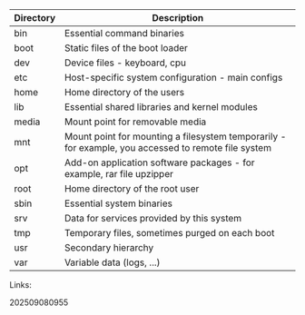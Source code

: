 
| Directory | Description                                                                                         |
| --------- | --------------------------------------------------------------------------------------------------- |
| bin       | Essential command binaries                                                                          |
| boot      | Static files of the boot loader                                                                     |
| dev       | Device files - keyboard, cpu                                                                        |
| etc       | Host-specific system configuration - main configs                                                   |
| home      | Home directory of the users                                                                         |
| lib       | Essential shared libraries and kernel modules                                                       |
| media     | Mount point for removable media                                                                     |
| mnt       | Mount point for mounting a filesystem temporarily - for example, you accessed to remote file system |
| opt       | Add-on application software packages - for example, rar file upzipper                               |
| root      | Home directory of the root user                                                                     |
| sbin      | Essential system binaries                                                                           |
| srv       | Data for services provided by this system                                                           |
| tmp       | Temporary files, sometimes purged on each boot                                                      |
| usr       | Secondary hierarchy                                                                                 |
| var       | Variable data (logs, ...)                                                                           |

Links:

202509080955

